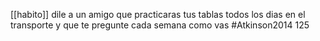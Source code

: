 [[habito]]
dile a un amigo que practicaras tus tablas todos los dias en el transporte y que te pregunte cada semana como vas
#Atkinson2014 125
